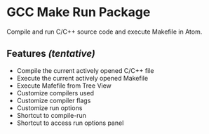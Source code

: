# GCC Make Run Package

Compile and run C/C++ source code and execute Makefile in Atom.

## Features *(tentative)*
- Compile the current actively opened C/C++ file
- Execute the current actively opened Makefile
- Execute Mafefile from Tree View
- Customize compilers used
- Customize compiler flags
- Customize run options
- Shortcut to compile-run
- Shortcut to access run options panel
